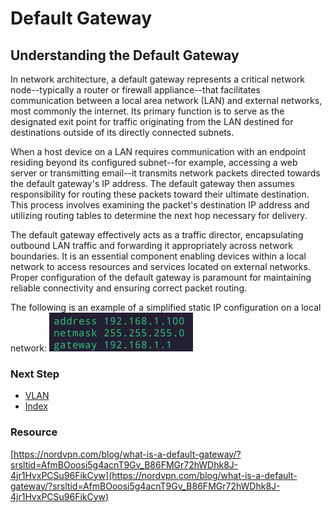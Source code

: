 # Default Gateway

## Understanding the Default Gateway
In network architecture, a default gateway represents a critical network node--typically a router or firewall appliance--that facilitates communication between a local area network (LAN) and external networks, most commonly the internet. Its primary function is to serve as the designated exit point for traffic originating from the LAN destined for destinations outside of its directly connected subnets.

When a host device on a LAN requires communication with an endpoint residing beyond its configured subnet--for example, accessing a web server or transmitting email--it transmits network packets directed towards the default gateway's IP address. The default gateway then assumes responsibility for routing these packets toward their ultimate destination. This process involves examining the packet's destination IP address and utilizing routing tables to determine the next hop necessary for delivery.

The default gateway effectively acts as a traffic director, encapsulating outbound LAN traffic and forwarding it appropriately across network boundaries. It is an essential component enabling devices within a local network to access resources and services located on external networks. Proper configuration of the default gateway is paramount for maintaining reliable connectivity and ensuring correct packet routing.

The following is an example of a simplified static IP configuration on a local network: 
![Static IP example](images/example_IP.png)
### Next Step
- [VLAN]()
- [Index](https://github.com/Sisu-Sus/CyberSec-RoadMap/blob/main/index.md)

### Resource
[https://nordvpn.com/blog/what-is-a-default-gateway/?srsltid=AfmBOoosi5g4acnT9Gv_B86FMGr72hWDhk8J-4jr1HvxPCSu96FikCyw](https://nordvpn.com/blog/what-is-a-default-gateway/?srsltid=AfmBOoosi5g4acnT9Gv_B86FMGr72hWDhk8J-4jr1HvxPCSu96FikCyw)

